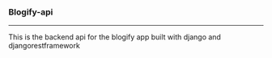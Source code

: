 ### Blogify-api 
---
This is the backend api for the blogify app built with django and djangorestframework

